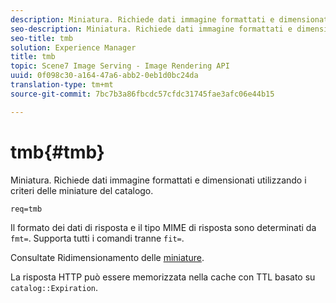 ```yaml
---
description: Miniatura. Richiede dati immagine formattati e dimensionati utilizzando i criteri delle miniature del catalogo.
seo-description: Miniatura. Richiede dati immagine formattati e dimensionati utilizzando i criteri delle miniature del catalogo.
seo-title: tmb
solution: Experience Manager
title: tmb
topic: Scene7 Image Serving - Image Rendering API
uuid: 0f098c30-a164-47a6-abb2-0eb1d0bc24da
translation-type: tm+mt
source-git-commit: 7bc7b3a86fbcdc57cfdc31745fae3afc06e44b15

---
```



# tmb{#tmb}

Miniatura. Richiede dati immagine formattati e dimensionati utilizzando i criteri delle miniature del catalogo.

`req=tmb`

Il formato dei dati di risposta e il tipo MIME di risposta sono determinati da `fmt=`. Supporta tutti i comandi tranne `fit=`.

Consultate Ridimensionamento delle [miniature](../../../../../../is-api/http-ref/image-serving-api-ref/c-http-protocol-reference/c-notes-on-server-behavior/r-thumbnail-scaling.md#reference-0f71817f721d4913b34816758d69b07f).

La risposta HTTP può essere memorizzata nella cache con TTL basato su `catalog::Expiration`.
